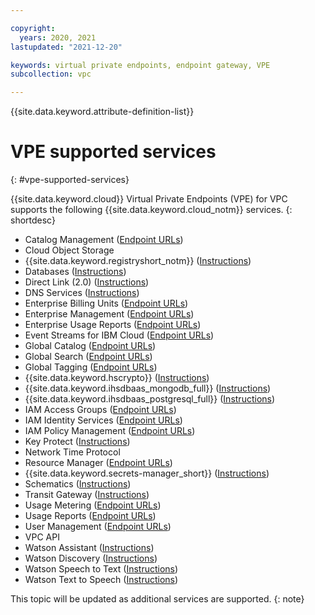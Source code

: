 ```yaml
---

copyright:
  years: 2020, 2021
lastupdated: "2021-12-20"

keywords: virtual private endpoints, endpoint gateway, VPE
subcollection: vpc

---
```


{{site.data.keyword.attribute-definition-list}}

# VPE supported services
{: #vpe-supported-services}

{{site.data.keyword.cloud}} Virtual Private Endpoints (VPE) for VPC supports the following {{site.data.keyword.cloud_notm}} services.
{: shortdesc}

* Catalog Management ([Endpoint URLs](https://{DomainName}/apidocs/resource-catalog/private-catalog#endpoint-url))
* Cloud Object Storage
* {{site.data.keyword.registryshort_notm}} ([Instructions](/docs/Registry?topic=Registry-registry_vpe))
* Databases ([Instructions](/docs/cloud-databases?topic=cloud-databases-vpes))
* Direct Link (2.0) ([Instructions](/docs/dl?topic=dl-vpe-for-ibm-cloud-direct-link))
* DNS Services ([Instructions](/docs/dns-svcs?topic=dns-svcs-vpe-for-dns-svcs#vpe-for-dns-svcs))
* Enterprise Billing Units ([Endpoint URLs](https://{DomainName}/apidocs/enterprise-apis/billing-unit#endpoint-urls))
* Enterprise Management ([Endpoint URLs](https://{DomainName}/apidocs/enterprise-apis/enterprise#endpoint-urls))
* Enterprise Usage Reports ([Endpoint URLs](https://{DomainName}/apidocs/enterprise-apis/resource-usage-reports#endpoint-urls))
* Event Streams for IBM Cloud ([Endpoint URLs](https://{DomainName}/apidocs/event-streams/adminrest))
* Global Catalog ([Endpoint URLs](https://{DomainName}/apidocs/resource-catalog/global-catalog#endpoint-url))
* Global Search ([Endpoint URLs](https://{DomainName}/apidocs/search#endpoint-url))
* Global Tagging ([Endpoint URLs](https://{DomainName}/apidocs/tagging#endpoint-url))
* {{site.data.keyword.hscrypto}} ([Instructions](/docs/hs-crypto?topic=hs-crypto-virtual-private-endpoints-for-vpc))
* {{site.data.keyword.ihsdbaas_mongodb_full}} ([Instructions](/docs/hyper-protect-dbaas-for-mongodb?topic=hyper-protect-dbaas-for-mongodb-virtual-private-endpoint))
* {{site.data.keyword.ihsdbaas_postgresql_full}} ([Instructions](/docs/hyper-protect-dbaas-for-postgresql?topic=hyper-protect-dbaas-for-postgresql-virtual-private-endpoint))
* IAM Access Groups ([Endpoint URLs](https://{DomainName}/apidocs/iam-access-groups#endpoint-urls))
* IAM Identity Services ([Endpoint URLs](https://{DomainName}/apidocs/iam-identity-token-api#endpoints))
* IAM Policy Management ([Endpoint URLs](https://{DomainName}/apidocs/iam-policy-management#endpoint-urls))
* Key Protect ([Instructions](/docs/key-protect?topic=key-protect-virtual-private-endpoints))
* Network Time Protocol
* Resource Manager ([Endpoint URLs](https://{DomainName}/apidocs/resource-controller/resource-manager#endpoint-urls))
* {{site.data.keyword.secrets-manager_short}} ([Instructions](/docs/secrets-manager?topic=secrets-manager-virtual-private-endpoint))
* Schematics ([Instructions](/docs/schematics?topic=schematics-private-endpoints#endpoint-setup))
* Transit Gateway ([Instructions](/docs/transit-gateway?topic=transit-gateway-vpe-for-ibm-cloud-transit-gateway))
* Usage Metering ([Endpoint URLs](https://{DomainName}/apidocs/usage-metering#endpoint))
* Usage Reports ([Endpoint URLs](https://{DomainName}/apidocs/metering-reporting#endpoint))
* User Management ([Endpoint URLs](https://{DomainName}/apidocs/user-management#endpoint-urls))
* VPC API
* Watson Assistant ([Instructions](/docs/watson?topic=watson-virtual-private-endpoints))
* Watson Discovery ([Instructions](/docs/watson?topic=watson-virtual-private-endpoints))
* Watson Speech to Text ([Instructions](/docs/watson?topic=watson-virtual-private-endpoints))
* Watson Text to Speech ([Instructions](/docs/watson?topic=watson-virtual-private-endpoints))

This topic will be updated as additional services are supported.
{: note}
